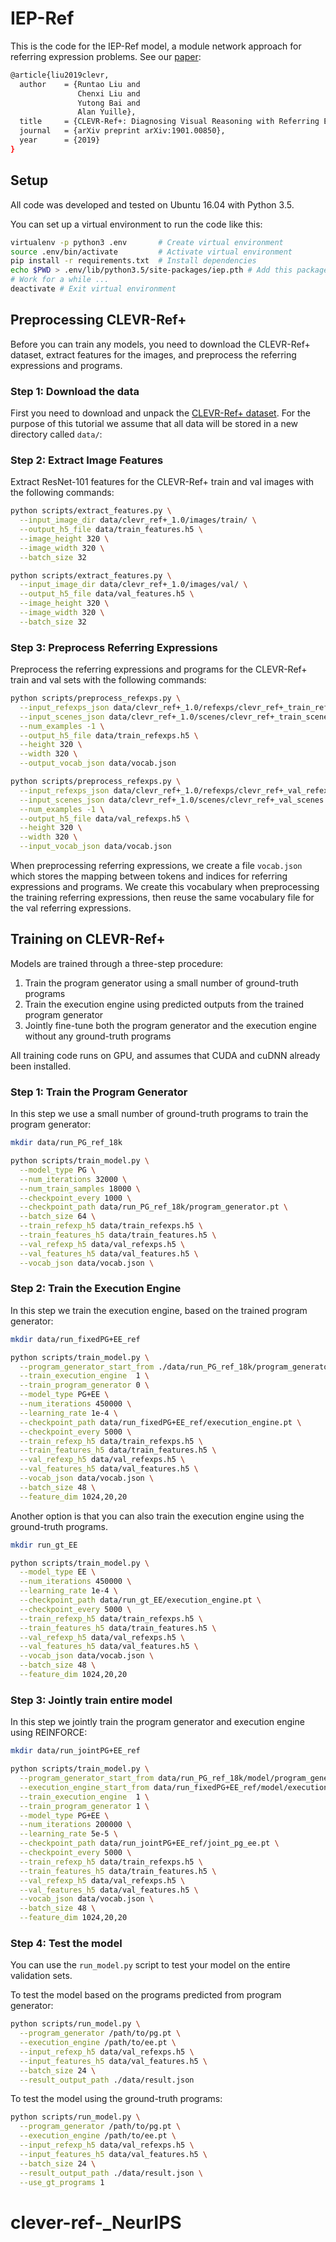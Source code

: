 # IEP-Ref

This is the code for the IEP-Ref model, a module network approach for referring expression problems. See our [paper](https://arxiv.org/abs/1901.00850):
```bash
@article{liu2019clevr,
  author    = {Runtao Liu and
               Chenxi Liu and
               Yutong Bai and
               Alan Yuille},
  title     = {CLEVR-Ref+: Diagnosing Visual Reasoning with Referring Expressions},
  journal   = {arXiv preprint arXiv:1901.00850},
  year      = {2019}
}
```

## Setup

All code was developed and tested on Ubuntu 16.04 with Python 3.5.

You can set up a virtual environment to run the code like this:

```bash
virtualenv -p python3 .env       # Create virtual environment
source .env/bin/activate         # Activate virtual environment
pip install -r requirements.txt  # Install dependencies
echo $PWD > .env/lib/python3.5/site-packages/iep.pth # Add this package to virtual environment
# Work for a while ...
deactivate # Exit virtual environment
```


## Preprocessing CLEVR-Ref+

Before you can train any models, you need to download the CLEVR-Ref+ dataset, extract features for the images, and preprocess the referring expressions and programs.

### Step 1: Download the data

First you need to download and unpack the [CLEVR-Ref+ dataset](https://cs.jhu.edu/~cxliu/data/clevr_ref+_1.0.zip).
For the purpose of this tutorial we assume that all data will be stored in a new directory called `data/`:

### Step 2: Extract Image Features

Extract ResNet-101 features for the CLEVR-Ref+ train and val images with the following commands:

```bash
python scripts/extract_features.py \
  --input_image_dir data/clevr_ref+_1.0/images/train/ \
  --output_h5_file data/train_features.h5 \
  --image_height 320 \
  --image_width 320 \
  --batch_size 32 

python scripts/extract_features.py \
  --input_image_dir data/clevr_ref+_1.0/images/val/ \
  --output_h5_file data/val_features.h5 \
  --image_height 320 \
  --image_width 320 \
  --batch_size 32 
```

### Step 3: Preprocess Referring Expressions

Preprocess the referring expressions and programs for the CLEVR-Ref+ train and val sets with the following commands:

```bash
python scripts/preprocess_refexps.py \
  --input_refexps_json data/clevr_ref+_1.0/refexps/clevr_ref+_train_refexps.json \
  --input_scenes_json data/clevr_ref+_1.0/scenes/clevr_ref+_train_scenes.json \
  --num_examples -1 \
  --output_h5_file data/train_refexps.h5 \
  --height 320 \
  --width 320 \
  --output_vocab_json data/vocab.json

python scripts/preprocess_refexps.py \
  --input_refexps_json data/clevr_ref+_1.0/refexps/clevr_ref+_val_refexps.json \
  --input_scenes_json data/clevr_ref+_1.0/scenes/clevr_ref+_val_scenes.json \
  --num_examples -1 \
  --output_h5_file data/val_refexps.h5 \
  --height 320 \
  --width 320 \
  --input_vocab_json data/vocab.json
```

When preprocessing referring expressions, we create a file `vocab.json` which stores the mapping between
tokens and indices for referring expressions and programs. We create this vocabulary when preprocessing
the training referring expressions, then reuse the same vocabulary file for the val referring expressions.

## Training on CLEVR-Ref+

Models are trained through a three-step procedure:

1. Train the program generator using a small number of ground-truth programs
2. Train the execution engine using predicted outputs from the trained program generator
3. Jointly fine-tune both the program generator and the execution engine without any ground-truth programs

All training code runs on GPU, and assumes that CUDA and cuDNN already been installed.

### Step 1: Train the Program Generator

In this step we use a small number of ground-truth programs to train the program generator:

```bash
mkdir data/run_PG_ref_18k

python scripts/train_model.py \
  --model_type PG \
  --num_iterations 32000 \
  --num_train_samples 18000 \
  --checkpoint_every 1000 \
  --checkpoint_path data/run_PG_ref_18k/program_generator.pt \
  --batch_size 64 \
  --train_refexp_h5 data/train_refexps.h5 \
  --train_features_h5 data/train_features.h5 \
  --val_refexp_h5 data/val_refexps.h5 \
  --val_features_h5 data/val_features.h5 \
  --vocab_json data/vocab.json \
```

### Step 2: Train the Execution Engine

In this step we train the execution engine, based on the trained program generator:

```bash
mkdir data/run_fixedPG+EE_ref

python scripts/train_model.py \
  --program_generator_start_from ./data/run_PG_ref_18k/program_generator.pt_32000 \
  --train_execution_engine  1 \
  --train_program_generator 0 \
  --model_type PG+EE \
  --num_iterations 450000 \
  --learning_rate 1e-4 \
  --checkpoint_path data/run_fixedPG+EE_ref/execution_engine.pt \
  --checkpoint_every 5000 \
  --train_refexp_h5 data/train_refexps.h5 \
  --train_features_h5 data/train_features.h5 \
  --val_refexp_h5 data/val_refexps.h5 \
  --val_features_h5 data/val_features.h5 \
  --vocab_json data/vocab.json \
  --batch_size 48 \
  --feature_dim 1024,20,20
```

Another option is that you can also train the execution engine using the ground-truth programs.

```bash
mkdir run_gt_EE

python scripts/train_model.py \
  --model_type EE \
  --num_iterations 450000 \
  --learning_rate 1e-4 \
  --checkpoint_path data/run_gt_EE/execution_engine.pt \
  --checkpoint_every 5000 \
  --train_refexp_h5 data/train_refexps.h5 \
  --train_features_h5 data/train_features.h5 \
  --val_refexp_h5 data/val_refexps.h5 \
  --val_features_h5 data/val_features.h5 \
  --vocab_json data/vocab.json \
  --batch_size 48 \
  --feature_dim 1024,20,20
```



### Step 3: Jointly train entire model

In this step we jointly train the program generator and execution engine using REINFORCE:

```bash
mkdir data/run_jointPG+EE_ref

python scripts/train_model.py \
  --program_generator_start_from data/run_PG_ref_18k/model/program_generator.pt_32000 \
  --execution_engine_start_from data/run_fixedPG+EE_ref/model/execution_engine.pt_450000 \
  --train_execution_engine  1 \
  --train_program_generator 1 \
  --model_type PG+EE \
  --num_iterations 200000 \
  --learning_rate 5e-5 \
  --checkpoint_path data/run_jointPG+EE_ref/joint_pg_ee.pt \
  --checkpoint_every 5000 \
  --train_refexp_h5 data/train_refexps.h5 \
  --train_features_h5 data/train_features.h5 \
  --val_refexp_h5 data/val_refexps.h5 \
  --val_features_h5 data/val_features.h5 \
  --vocab_json data/vocab.json \
  --batch_size 48 \
  --feature_dim 1024,20,20
```

### Step 4: Test the model

You can use the `run_model.py` script to test your model on the entire validation
sets. 

To test the model based on the programs predicted from program generator:
```bash
python scripts/run_model.py \
  --program_generator /path/to/pg.pt \
  --execution_engine /path/to/ee.pt \
  --input_refexp_h5 data/val_refexps.h5 \
  --input_features_h5 data/val_features.h5 \
  --batch_size 24 \
  --result_output_path ./data/result.json
```

To test the model using the ground-truth programs:
```bash
python scripts/run_model.py \
  --program_generator /path/to/pg.pt \
  --execution_engine /path/to/ee.pt \
  --input_refexp_h5 data/val_refexps.h5 \
  --input_features_h5 data/val_features.h5 \
  --batch_size 24 \
  --result_output_path ./data/result.json \
  --use_gt_programs 1
```
# clever-ref-_NeurIPS
